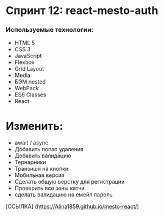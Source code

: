 # Спринт 12: react-mesto-auth

### Используемые технологии:
* HTML 5
* CSS 3
* JavaScript
* Flexbox
* Grid Layout
* Media
* БЭМ nested
* WebPack
* ES6 Classes
* React

# Изменить:
* await / async
* Добавить попап удаления
* Добавить валидацию
* Тернарники
* Транзишн на кнопки
* Мобильная версия
* Сделать общую верстку для регистрации
* Проверить все зены катчи
* сделать валидацию на емейл пароль

[ССЫЛКА] (https://Alina1859.github.io/mesto-react/)
